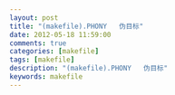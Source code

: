 ```yaml
---
layout: post
title: "(makefile).PHONY   伪目标"
date: 2012-05-18 11:59:00 
comments: true
categories: [makefile]
tags: [makefile]
description: "(makefile).PHONY   伪目标"
keywords: makefile
---
```





